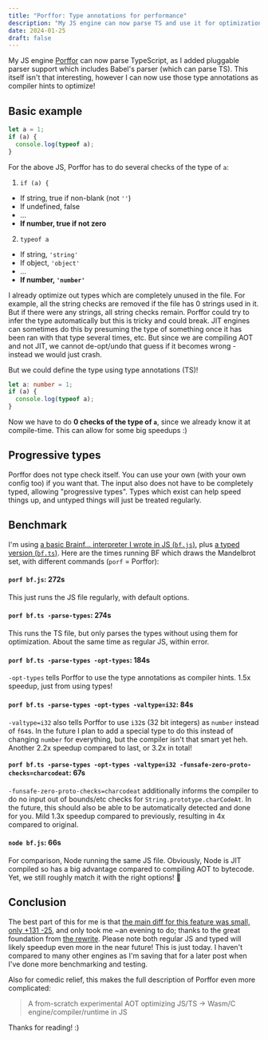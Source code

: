 ```yaml
---
title: "Porffor: Type annotations for performance"
description: "My JS engine can now parse TS and use it for optimizations!"
date: 2024-01-25
draft: false
---
```


My JS engine [Porffor](https://porffor.goose.icu) can now parse TypeScript, as I added pluggable parser support which includes Babel's parser (which can parse TS). This itself isn't that interesting, however I can now use those type annotations as compiler hints to optimize!

## Basic example

```js
let a = 1;
if (a) {
  console.log(typeof a);
}
```

For the above JS, Porffor has to do several checks of the type of `a`:
1. `if (a) {`
  - If string, true if non-blank (not `''`)
  - If undefined, false
  - ...
  - **If number, true if not zero**
2. `typeof a`
  - If string, `'string'`
  - If object, `'object'`
  - ...
  - **If number, `'number'`**

I already optimize out types which are completely unused in the file. For example, all the string checks are removed if the file has 0 strings used in it. But if there were any strings, all string checks remain. Porffor could try to infer the type automatically but this is tricky and could break. JIT engines can sometimes do this by presuming the type of something once it has been ran with that type several times, etc. But since we are compiling AOT and not JIT, we cannot de-opt/undo that guess if it becomes wrong - instead we would just crash.

But we could define the type using type annotations (TS)!

```ts
let a: number = 1;
if (a) {
  console.log(typeof a);
}
```

Now we have to do **0 checks of the type of `a`**, since we already know it at compile-time. This can allow for some big speedups :)

## Progressive types

Porffor does not type check itself. You can use your own (with your own config too) if you want that. The input also does not have to be completely typed, allowing "progressive types". Types which exist can help speed things up, and untyped things will just be treated regularly.

## Benchmark

I'm using [a basic Brainf... interpreter I wrote in JS (`bf.js`)](https://github.com/CanadaHonk/porffor/blob/main/bench/bf.js), plus [a typed version (`bf.ts`)](https://github.com/CanadaHonk/porffor/blob/main/bench/bf.ts). Here are the times running BF which draws the Mandelbrot set, with different commands (`porf` = Porffor):

#### `porf bf.js`: 272s
This just runs the JS file regularly, with default options.

#### `porf bf.ts -parse-types`: 274s
This runs the TS file, but only parses the types without using them for optimization. About the same time as regular JS, within error.

#### `porf bf.ts -parse-types -opt-types`: 184s
`-opt-types` tells Porffor to use the type annotations as compiler hints. 1.5x speedup, just from using types!

#### `porf bf.ts -parse-types -opt-types -valtype=i32`: 84s
`-valtype=i32` also tells Porffor to use `i32`s (32 bit integers) as `number` instead of `f64`s. In the future I plan to add a special type to do this instead of changing `number` for everything, but the compiler isn't that smart yet heh. Another 2.2x speedup compared to last, or 3.2x in total!

#### `porf bf.ts -parse-types -opt-types -valtype=i32 -funsafe-zero-proto-checks=charcodeat`: 67s
`-funsafe-zero-proto-checks=charcodeat` additionally informs the compiler to do no input out of bounds/etc checks for `String.prototype.charCodeAt`. In the future, this should also be able to be automatically detected and done for you. Mild 1.3x speedup compared to previously, resulting in 4x compared to original.

#### `node bf.js`: 66s
For comparison, Node running the same JS file. Obviously, Node is JIT compiled so has a big advantage compared to compiling AOT to bytecode. Yet, we still roughly match it with the right options! 🚀

## Conclusion

The best part of this for me is that [the main diff for this feature was small, only +131 -25](https://github.com/CanadaHonk/porffor/commit/a6a92e01ac1e09383f5c3f24e55f2648ff714b7a), and only took me ~an evening to do; thanks to the great foundation from [the rewrite](/porffor-rewrite/). Please note both regular JS and typed will likely speedup even more in the near future! This is just today. I haven't compared to many other engines as I'm saving that for a later post when I've done more benchmarking and testing.

Also for comedic relief, this makes the full description of Porffor even more complicated:
> A from-scratch experimental AOT optimizing JS/TS -> Wasm/C engine/compiler/runtime in JS

Thanks for reading! :)